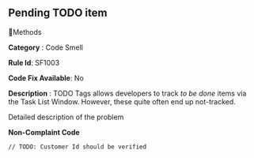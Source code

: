 ## Pending TODO item
🔖Methods

**Category** : Code Smell

**Rule Id**: SF1003

**Code Fix Available**: No

**Description** : TODO Tags allows developers to track _to be done_ items via the Task List Window. However, these quite often end up not-tracked. 

Detailed description of the problem

**Non-Complaint Code**
```
// TODO: Customer Id should be verified
```
